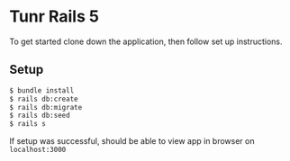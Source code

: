 # Tunr Rails 5

To get started clone down the application, then follow set up instructions.

## Setup

```bash
$ bundle install
$ rails db:create
$ rails db:migrate
$ rails db:seed
$ rails s
```

If setup was successful, should be able to view app in browser on `localhost:3000`
